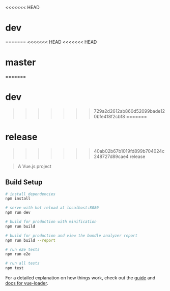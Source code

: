 <<<<<<< HEAD
# dev
=======
<<<<<<< HEAD
<<<<<<< HEAD
# master
=======
# dev
>>>>>>> 729a2d2612ab860d52099bade120bfe418f2cbf8
=======
# release
>>>>>>> 40ab02b67b1019fd899b704024c248727d89cae4
>>>>>>> release

> A Vue.js project

## Build Setup

``` bash
# install dependencies
npm install

# serve with hot reload at localhost:8080
npm run dev

# build for production with minification
npm run build

# build for production and view the bundle analyzer report
npm run build --report

# run e2e tests
npm run e2e

# run all tests
npm test
```

For a detailed explanation on how things work, check out the [guide](http://vuejs-templates.github.io/webpack/) and [docs for vue-loader](http://vuejs.github.io/vue-loader).



